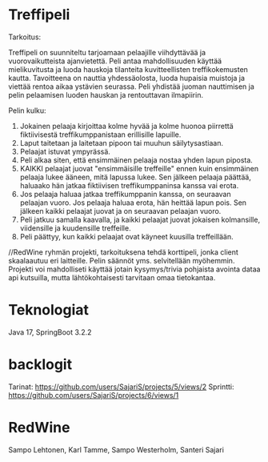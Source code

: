 # Treffipeli

Tarkoitus:

Treffipeli on suunniteltu tarjoamaan pelaajille viihdyttävää ja vuorovaikutteista ajanvietettä. Peli antaa mahdollisuuden käyttää mielikuvitusta ja luoda hauskoja tilanteita kuvitteellisten treffikokemusten kautta. Tavoitteena on nauttia yhdessäolosta, luoda hupaisia muistoja ja viettää rentoa aikaa ystävien seurassa. Peli yhdistää juoman nauttimisen ja pelin pelaamisen luoden hauskan ja rentouttavan ilmapiirin.

Pelin kulku:

1.	Jokainen pelaaja kirjoittaa kolme hyvää ja kolme huonoa piirrettä fiktiivisestä treffikumppanistaan erillisille lapuille.
2.	Laput taitetaan ja laitetaan pipoon tai muuhun säilytysastiaan.
3.	Pelaajat istuvat ympyrässä.
4.	Peli alkaa siten, että ensimmäinen pelaaja nostaa yhden lapun piposta.
5.	KAIKKI pelaajat juovat "ensimmäisille treffeille" ennen kuin ensimmäinen pelaaja lukee ääneen, mitä lapussa lukee. Sen jälkeen pelaaja päättää, haluaako hän jatkaa fiktiivisen treffikumppaninsa kanssa vai erota.
6.	Jos pelaaja haluaa jatkaa treffikumppanin kanssa, on seuraavan pelaajan vuoro. Jos pelaaja haluaa erota, hän heittää lapun pois. Sen jälkeen kaikki pelaajat juovat ja on seuraavan pelaajan vuoro.
7.	Peli jatkuu samalla kaavalla, ja kaikki pelaajat juovat jokaisen kolmansille, viidensille ja kuudensille treffeille.
8.	Peli päättyy, kun kaikki pelaajat ovat käyneet kuusilla treffeillään.



//RedWine ryhmän projekti, tarkoituksena tehdä korttipeli, jonka client skaalaautuu eri laitteille.
Pelin säännöt yms. selvitellään myöhemmin. Projekti voi mahdolliseti käyttää jotain kysymys/trivia pohjaista avointa dataa api kutsuilla, mutta lähtökohtaisesti tarvitaan omaa tietokantaa.

# Teknologiat

Java 17,
SpringBoot 3.2.2

# backlogit
Tarinat: https://github.com/users/SajariS/projects/5/views/2
Sprintti: https://github.com/users/SajariS/projects/6/views/1

# RedWine

Sampo Lehtonen,
Karl Tamme,
Sampo Westerholm,
Santeri Sajari
